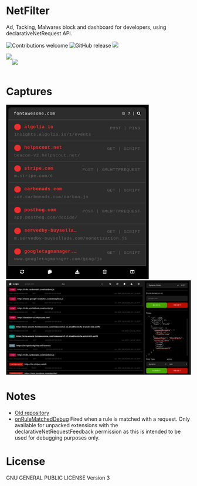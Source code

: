 # NetFilter
Ad, Tacking, Malwares block and dashboard for developers, using declarativeNetRequest API.

  ![Contributions welcome](https://img.shields.io/badge/contributions-welcome-brightgreen) ![GitHub release](https://img.shields.io/github/release/Chromo-lib/netfilter/all?logo=GitHub) ![](https://badgen.net/github/license/Chromo-lib/netfilter)

<div style="display:flex">
  <a href="#" rel="nofollow"><img src="https://i.imgur.com/kMH6r1a.png" style="max-width:100%;"></a>

  <a href="https://microsoftedge.microsoft.com/addons/detail/bglkabckjafblolnieljfgcgnnekcbkh" rel="nofollow"><img src="https://i.imgur.com/n49Wiu2.png" style="max-width:100%;"></a>
</div>

# Captures
![](docs/assets/1.png)
![](docs/assets/2.png)

# Notes
- [Old repository](https://gitlab.com/chromo-lib/NetFilter)
- [onRuleMatchedDebug](https://developer.chrome.com/docs/extensions/reference/declarativeNetRequest/#event-onRuleMatchedDebug) Fired when a rule is matched with a request. Only available for unpacked extensions with the declarativeNetRequestFeedback permission as this is intended to be used for debugging purposes only.

# License
GNU GENERAL PUBLIC LICENSE Version 3
